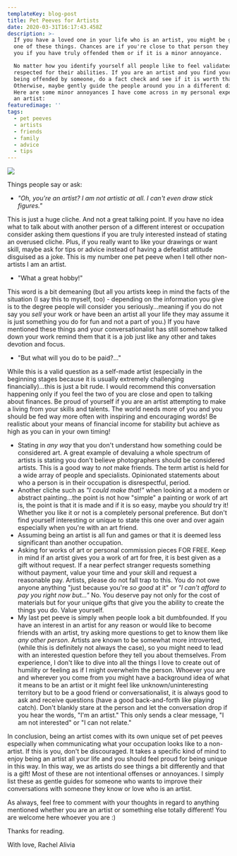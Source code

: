 ```yaml
---
templateKey: blog-post
title: Pet Peeves for Artists
date: 2020-03-31T16:17:43.458Z
description: >-
  If you have a loved one in your life who is an artist, you might be guilty of
  one of these things. Chances are if you're close to that person they will tell
  you if you have truly offended them or if it is a minor annoyance. 

  No matter how you identify yourself all people like to feel validated and
  respected for their abilities. If you are an artist and you find yourself
  being offended by someone, do a fact check and see if it is worth that energy.
  Otherwise, maybe gently guide the people around you in a different direction.
  Here are some minor annoyances I have come across in my personal experience as
  an artist:
featuredimage: ''
tags:
  - pet peeves
  - artists
  - friends
  - family
  - advice
  - tips
---
```

![](/img/20200329_163856.jpg)

Things people say or ask:

* *"Oh, you're an artist? I am not artistic at all. I can't even draw stick figures."* 

This is just a huge cliche. And not a great talking point. If you have no idea what to talk about with another person of a different interest or occupation consider asking them questions if you are truly interested instead of stating an overused cliche. Plus, if you really want to like your drawings or want skill, maybe ask for tips or advice instead of having a defeatist attitude disguised as a joke. This is my number one pet peeve when I tell other non-artists I am an artist. 

* "What a great hobby!"

This word is a bit demeaning (but all you artists keep in mind the facts of the situation (I say this to myself, too) - depending on the information you give is to the degree people will consider you seriously...meaning if you do not say you *sell* your work or have been an artist all your life they may assume it is just something you do for fun and not a part of you.) If you have mentioned these things and your conversationalist has still somehow talked down your work remind them that it is a job just like any other and takes devotion and focus.

* "But what will you do to be paid?..."

While this is a valid question as a self-made artist (especially in the beginning stages because it is usually extremely challenging financially)...this is just a bit rude. I would recommend this conversation happening only if you feel the two of you are close and open to talking about finances. Be proud of yourself if you are an artist attempting to make a living from your skills and talents. The world needs more of you and you should be fed way more often with inspiring and encouraging words! Be realistic about your means of financial income for stability but achieve as high as you can in your own timing!

* Stating in *any way* that you don't understand how something could be considered art. A great example of devaluing a whole spectrum of artists is stating you don't believe photographers should be considered artists. This is a good way to *not* make friends. The term artist is held for a wide array of people and specialists. Opinionated statements about who a person is in their occupation is disrespectful, period.
* Another cliche such as *"I could make that!"* when looking at a modern or abstract painting...the point is not how "simple" a painting or work of art is, the point is that it is made and if it is so easy, maybe you *should* try it! Whether you like it or not is a completely personal preference. But don't find yourself interesting or unique to state this one over and over again especially when you're with an art friend.
* Assuming being an artist is all fun and games or that it is deemed less significant than another occupation.
* Asking for works of art or personal commission pieces FOR FREE. Keep in mind if an artist gives you a work of art for free, it is best given as a gift without request. If a near perfect stranger requests something without payment, value your time and your skill and request a reasonable pay. Artists, please do not fall trap to this. You do not owe anyone anything "just because you're *so good* at it" or *"I can't afford to pay you right now but..."* No. You deserve pay not only for the cost of materials but for your unique gifts that give you the ability to create the things you do. Value yourself. 
* My last pet peeve is simply when people look a bit dumbfounded. If you have an interest in an artist for any reason or would like to become friends with an artist, try asking more questions to get to know them like *any other person*. Artists are known to be somewhat more introverted, (while this is definitely not always the case), so you might need to lead with an interested question before they tell you about themselves. From experience, I don't like to dive into all the things I love to create out of humility or feeling as if I might overwhelm the person. Whoever you are and wherever you come from you might have a background idea of what it means to be an artist or it might feel like unknown/uninteresting territory but to be a good friend or conversationalist, it is always good to ask and receive questions (have a good back-and-forth like playing catch). Don't blankly stare at the person and let the conversation drop if you hear the words, "I'm an artist." This only sends a clear message, "I am not interested" or "I can not relate."

In conclusion, being an artist comes with its own unique set of pet peeves especially when communicating what your occupation looks like to a non-artist. If this is you, don't be discouraged. It takes a specific kind of mind to enjoy being an artist all your life and you should feel proud for being unique in this way. In this way, we as artists do see things a bit differently and that is a gift! Most of these are not intentional offenses or annoyances. I simply list these as gentle guides for someone who wants to improve their conversations with someone they know or love who is an artist.

As always, feel free to comment with your thoughts in regard to anything mentioned whether you are an artist or something else totally different! You are welcome here whoever you are :) 

Thanks for reading.

With love, Rachel Alivia